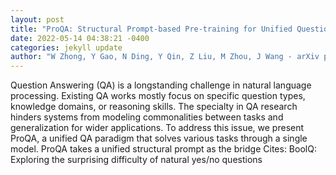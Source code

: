 ```yaml
--- 
layout: post 
title: "ProQA: Structural Prompt-based Pre-training for Unified Question Answering" 
date: 2022-05-14 04:38:21 -0400 
categories: jekyll update 
author: "W Zhong, Y Gao, N Ding, Y Qin, Z Liu, M Zhou, J Wang - arXiv preprint arXiv , 2022" 
--- 
```

Question Answering (QA) is a longstanding challenge in natural language processing. Existing QA works mostly focus on specific question types, knowledge domains, or reasoning skills. The specialty in QA research hinders systems from modeling commonalities between tasks and generalization for wider applications. To address this issue, we present ProQA, a unified QA paradigm that solves various tasks through a single model. ProQA takes a unified structural prompt as the bridge Cites: BoolQ: Exploring the surprising difficulty of natural yes/no questions